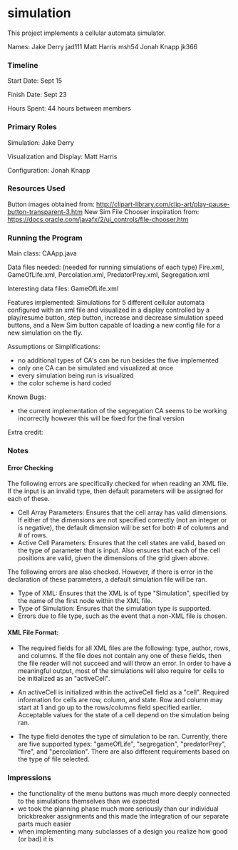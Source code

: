 simulation
====

This project implements a cellular automata simulator.

Names:
Jake Derry jad111
Matt Harris msh54
Jonah Knapp jk366

### Timeline

Start Date: Sept 15

Finish Date: Sept 23

Hours Spent: 44 hours between members

### Primary Roles

Simulation: Jake Derry

Visualization and Display: Matt Harris

Configuration: Jonah Knapp

### Resources Used
Button images obtained from: http://clipart-library.com/clip-art/play-pause-button-transparent-3.htm
New Sim File Chooser inspiration from: https://docs.oracle.com/javafx/2/ui_controls/file-chooser.htm

### Running the Program

Main class: CAApp.java 

Data files needed: (needed for running simulations of each type) Fire.xml, GameOfLife.xml, Percolation.xml, PredatorPrey.xml, Segregation.xml

Interesting data files: GameOfLife.xml

Features implemented: Simulations for 5 different cellular automata configured with an xml file and visualized in a display controlled 
by a play/resume button, step button, increase and decrease simulation speed buttons, and a New Sim button capable of loading
a new config file for a new simulation on the fly.

Assumptions or Simplifications:
* no additional types of CA's can be run besides the five implemented
* only one CA can be simulated and visualized at once
* every simulation being run is visualized
* the color scheme is hard coded

Known Bugs:
* the current implementation of the segregation CA seems to be working incorrectly however this will be fixed for the final version

Extra credit:

### Notes
#### Error Checking 
The following errors are specifically checked for when reading an XML file. If the input is an 
invalid type, then default parameters will be assigned for each of these. 
* Cell Array Parameters: Ensures that the cell array has valid dimensions. If either 
of the dimensions are not specified correctly (not an integer or is negative), the 
default dimension will be set for both # of columns and # of rows. 
* Active Cell Parameters: Ensures that the cell states are valid, based on the 
type of parameter that is input. Also ensures that each of the cell positions are 
valid, given the dimensions of the grid given above. 

The following errors are also checked. However, if there is error in the declaration of 
these parameters, a default simulation file will be ran.

* Type of XML: Ensures that the XML is of type "Simulation", specified by the 
name of the first node within the XML file. 
* Type of Simulation: Ensures that the simulation type is supported.
* Errors due to file type, such as the event that a non-XML file is chosen.

#### XML File Format:
* The required fields for all XML files are the following: type, author, rows, and columns. If the file does not contain
any one of these fields, then the file reader will not succeed and will throw an error. In order to have a meaningful output, 
most of the simulations will also require for cells to be initialized as an "activeCell". 

* An activeCell is initialized within the activeCell field as a "cell". Required information for cells are row, column, 
and state. Row and column may start at 1 and go up to the rows/columns field specified earlier. 
Acceptable values for the state of a cell depend on the simulation being ran. 

* The type field denotes the type of simulation to be ran. Currently, there are five supported types: 
"gameOfLife", "segregation", "predatorPrey", "fire", and "percolation". There are also different requirements based on 
the type of file selected. 

### Impressions
* the functionality of the menu buttons was much more deeply connected to the simulations themselves than we expected
* we took the planning phase much more seriously than our individual brickbreaker assignments and this made the integration of our separate parts much easier
* when implementing many subclasses of a design you realize how good (or bad) it is
